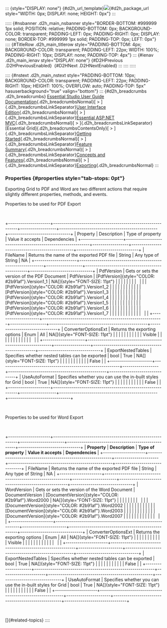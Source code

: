 ::: {style="DISPLAY: none"}
[](ms-xhelp:///?Id=d2h_url_template){#d2h_url_template}![](!package_url!){#d2h_package_url style="WIDTH: 0px; DISPLAY: none; HEIGHT: 0px"}
:::

::::: {#nsbanner .d2h_main_nsbanner style="BORDER-BOTTOM: #999999 1px solid; POSITION: relative; PADDING-BOTTOM: 0px; BACKGROUND-COLOR: transparent; PADDING-LEFT: 0px; PADDING-RIGHT: 0px; DISPLAY: none; BORDER-TOP: #999999 1px solid; PADDING-TOP: 0px; LEFT: 0px"}
:::: {#TitleRow .d2h_main_titlerow style="PADDING-BOTTOM: 4px; BACKGROUND-COLOR: transparent; PADDING-LEFT: 22px; WIDTH: 100%; PADDING-RIGHT: 10px; DISPLAY: none; PADDING-TOP: 4px"}
::: {#ienav .d2h_main_ienav style="DISPLAY: none"}
[](ms-xhelp:///?Id=da6429bd-4ff5-4756-b503-ae7eecff11e0){#D2HPrevious .D2HPreviousEnabled}  [](ms-xhelp:///?Id=67416cf0-23e4-44c3-8bda-a98e0f16a85e){#D2HNext .D2HNextEnabled}
:::
::::
:::::

:::: {#nstext .d2h_main_nstext style="PADDING-BOTTOM: 10px; BACKGROUND-COLOR: transparent; PADDING-LEFT: 22px; PADDING-RIGHT: 10px; HEIGHT: 100%; OVERFLOW: auto; PADDING-TOP: 5px" hasuserbackground="true" valign="bottom"}
::: {#d2h_breadcrumbs .d2h_breadcrumbs}
[Essential Studio User Guide Documentation](ms-xhelp:///?Id=12457748-09e3-4d74-a240-8e049cedf030){.d2h_breadcrumbsNormal}[ \> ]{.d2h_breadcrumbsLinkSeparator}[User Interface Edition](ms-xhelp:///?Id=c29296b7-531c-413b-a0ec-488ca1f7f669){.d2h_breadcrumbsNormal}[ \> ]{.d2h_breadcrumbsLinkSeparator}[Essential ASP.NET MVC](ms-xhelp:///?Id=4b14e7d1-65c4-4f67-b1aa-2c37709905a5){.d2h_breadcrumbsNormal}[ \> ]{.d2h_breadcrumbsLinkSeparator}[Essential Grid]{.d2h_breadcrumbsContentsOnly}[ \> ]{.d2h_breadcrumbsLinkSeparator}[Getting Started](ms-xhelp:///?Id=c7ed3902-b25b-4170-be58-1d3d0b57748a){.d2h_breadcrumbsNormal}[ \> ]{.d2h_breadcrumbsLinkSeparator}[Feature Summary](ms-xhelp:///?Id=1923e679-441a-44e0-9bca-e0e50988a857){.d2h_breadcrumbsNormal}[ \> ]{.d2h_breadcrumbsLinkSeparator}[Concepts and Features](ms-xhelp:///?Id=4a1657fa-4756-42b9-9153-aebf5dcfc503){.d2h_breadcrumbsNormal}[ \> ]{.d2h_breadcrumbsLinkSeparator}[Exporting](ms-xhelp:///?Id=cae2e093-41c5-4375-a1a0-3822fc84dd51){.d2h_breadcrumbsNormal}
:::

### Properties {#properties style="tab-stops: 0pt"}

Exporting Grid to PDF and Word are two different actions that require slightly different properties, methods, and events.

Properties to be used for PDF Export

 

+---------------------+------------------------------------------------------------+------------------+-------------------------------------------------+-------------------------------+
| Property            | Description                                                | Type of property | Value it accepts                                | Dependencies                  |
+---------------------+------------------------------------------------------------+------------------+-------------------------------------------------+-------------------------------+
| FileName            | Returns the name of the exported PDF file                  | String           | Any type of String                              | NA                            |
+---------------------+------------------------------------------------------------+------------------+-------------------------------------------------+-------------------------------+
| PdfVersion          | Gets or sets the version of the PDF Document               | PdfVersion       | [PdfVersion]{style="COLOR: #2b91af"}.Version1_1 | NA[]{style="FONT-SIZE: 11pt"} |
|                     |                                                            |                  |                                                 |                               |
|                     |                                                            |                  | [PdfVersion]{style="COLOR: #2b91af"}.Version1_2 |                               |
|                     |                                                            |                  |                                                 |                               |
|                     |                                                            |                  | [PdfVersion]{style="COLOR: #2b91af"}.Version1_3 |                               |
|                     |                                                            |                  |                                                 |                               |
|                     |                                                            |                  | [PdfVersion]{style="COLOR: #2b91af"}.Version1_4 |                               |
|                     |                                                            |                  |                                                 |                               |
|                     |                                                            |                  | [PdfVersion]{style="COLOR: #2b91af"}.Version1_5 |                               |
|                     |                                                            |                  |                                                 |                               |
|                     |                                                            |                  | [PdfVersion]{style="COLOR: #2b91af"}.Version1_6 |                               |
|                     |                                                            |                  |                                                 |                               |
|                     |                                                            |                  | [PdfVersion]{style="COLOR: #2b91af"}.Version1_7 |                               |
|                     |                                                            |                  |                                                 |                               |
|                     |                                                            |                  |                                                 |                               |
+---------------------+------------------------------------------------------------+------------------+-------------------------------------------------+-------------------------------+
| ConverterOptionsExt | Returns the exporting options                              | Enum             | All                                             | NA[]{style="FONT-SIZE: 11pt"} |
|                     |                                                            |                  |                                                 |                               |
|                     |                                                            |                  | Visible                                         |                               |
|                     |                                                            |                  |                                                 |                               |
|                     |                                                            |                  |                                                 |                               |
+---------------------+------------------------------------------------------------+------------------+-------------------------------------------------+-------------------------------+
| ExportNestedTables  | Specifies whether nested tables can be exported            | bool             | True                                            | NA[]{style="FONT-SIZE: 11pt"} |
|                     |                                                            |                  |                                                 |                               |
|                     |                                                            |                  | False                                           |                               |
+---------------------+------------------------------------------------------------+------------------+-------------------------------------------------+-------------------------------+
| UseAutoFormat       | Specifies whether you can use the in-built styles for Grid | bool             | True                                            | NA[]{style="FONT-SIZE: 11pt"} |
|                     |                                                            |                  |                                                 |                               |
|                     |                                                            |                  | False                                           |                               |
+---------------------+------------------------------------------------------------+------------------+-------------------------------------------------+-------------------------------+

 

Properties to be used for Word Export

 

+---------------------+------------------------------------------------------------+----------------------+----------------------------------------------------+-------------------------------+
| **Property**        | **Description**                                            | **Type of property** | **Value it accepts**                               | **Dependencies**              |
+---------------------+------------------------------------------------------------+----------------------+----------------------------------------------------+-------------------------------+
| FileName            | Returns the name of the exported PDF file                  | String               | Any type of String                                 | NA                            |
+---------------------+------------------------------------------------------------+----------------------+----------------------------------------------------+-------------------------------+
| WordVersion         | Gets or sets the version of the Word Document              | DocumentVersion      | [DocumentVersion]{style="COLOR: #2b91af"}.Word2000 | NA[]{style="FONT-SIZE: 11pt"} |
|                     |                                                            |                      |                                                    |                               |
|                     |                                                            |                      | [DocumentVersion]{style="COLOR: #2b91af"}.Word2002 |                               |
|                     |                                                            |                      |                                                    |                               |
|                     |                                                            |                      | [DocumentVersion]{style="COLOR: #2b91af"}.Word2003 |                               |
|                     |                                                            |                      |                                                    |                               |
|                     |                                                            |                      | [DocumentVersion]{style="COLOR: #2b91af"}.Word2007 |                               |
|                     |                                                            |                      |                                                    |                               |
|                     |                                                            |                      |                                                    |                               |
+---------------------+------------------------------------------------------------+----------------------+----------------------------------------------------+-------------------------------+
| ConverterOptionsExt | Returns the exporting options                              | Enum                 | All                                                | NA[]{style="FONT-SIZE: 11pt"} |
|                     |                                                            |                      |                                                    |                               |
|                     |                                                            |                      | Visible                                            |                               |
|                     |                                                            |                      |                                                    |                               |
|                     |                                                            |                      |                                                    |                               |
+---------------------+------------------------------------------------------------+----------------------+----------------------------------------------------+-------------------------------+
| ExportNestedTables  | Specifies whether nested tables can be exported            | bool                 | True                                               | NA[]{style="FONT-SIZE: 11pt"} |
|                     |                                                            |                      |                                                    |                               |
|                     |                                                            |                      | False                                              |                               |
+---------------------+------------------------------------------------------------+----------------------+----------------------------------------------------+-------------------------------+
| UseAutoFormat       | Specifies whether you can use the in-built styles for Grid | bool                 | True                                               | NA[]{style="FONT-SIZE: 11pt"} |
|                     |                                                            |                      |                                                    |                               |
|                     |                                                            |                      | False                                              |                               |
+---------------------+------------------------------------------------------------+----------------------+----------------------------------------------------+-------------------------------+

 

[]{#related-topics}
::::
